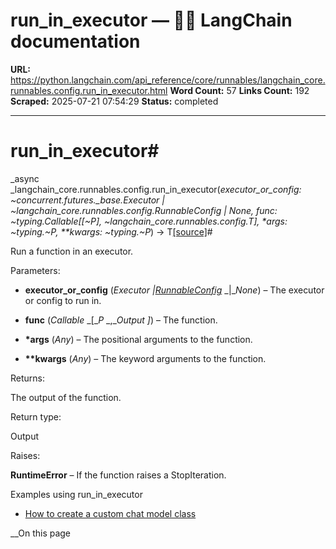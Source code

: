 # run_in_executor — 🦜🔗 LangChain  documentation

**URL:** https://python.langchain.com/api_reference/core/runnables/langchain_core.runnables.config.run_in_executor.html
**Word Count:** 57
**Links Count:** 192
**Scraped:** 2025-07-21 07:54:29
**Status:** completed

---

# run\_in\_executor\#

_async _langchain\_core.runnables.config.run\_in\_executor\(_executor\_or\_config: ~concurrent.futures.\_base.Executor | ~langchain\_core.runnables.config.RunnableConfig | None, func: ~typing.Callable\[\[~P\], ~langchain\_core.runnables.config.T\], \*args: ~typing.~P, \*\*kwargs: ~typing.~P_\) → T[\[source\]](https://python.langchain.com/api_reference/_modules/langchain_core/runnables/config.html#run_in_executor)\#     

Run a function in an executor.

Parameters:     

  * **executor\_or\_config** \(_Executor_ _|_[_RunnableConfig_](https://python.langchain.com/api_reference/core/runnables/langchain_core.runnables.config.RunnableConfig.html#langchain_core.runnables.config.RunnableConfig "langchain_core.runnables.config.RunnableConfig") _|__None_\) – The executor or config to run in.

  * **func** \(_Callable_ _\[__P_ _,__Output_ _\]_\) – The function.

  * **\*args** \(_Any_\) – The positional arguments to the function.

  * **\*\*kwargs** \(_Any_\) – The keyword arguments to the function.

Returns:     

The output of the function.

Return type:     

Output

Raises:     

**RuntimeError** – If the function raises a StopIteration.

Examples using run\_in\_executor

  * [How to create a custom chat model class](https://python.langchain.com/docs/how_to/custom_chat_model/)

__On this page